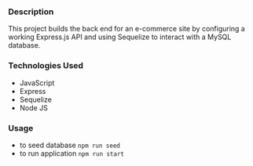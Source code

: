 ### Description

This project builds the back end for an e-commerce site by configuring a working Express.js API and using Sequelize to interact with a MySQL database.

### Technologies Used

- JavaScript
- Express
- Sequelize
- Node JS

### Usage

- to seed database
  `npm run seed`
- to run application
  `npm run start`
